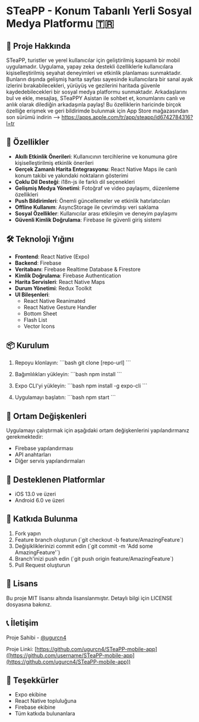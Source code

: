 # STeaPP - Konum Tabanlı Yerli Sosyal Medya Platformu 🇹🇷

## 📱 Proje Hakkında

STeaPP, turistler ve yerel kullanıcılar için geliştirilmiş kapsamlı bir mobil uygulamadır. Uygulama, yapay zeka destekli özelliklerle kullanıcılara kişiselleştirilmiş seyahat deneyimleri ve etkinlik planlaması sunmaktadır. Bunların dışında gelişmiş harita sayfası sayesinde kullanıcılara bir sanal ayak izlerini bırakabilecekleri, yürüyüş ve gezilerini haritada güvenle kaydedebilecekleri bir sosyal medya platformu sunmaktadır. Arkadaşlarını bul ve ekle, mesajlaş, STeaPPY Asistan ile sohbet et, konumlarını canlı ve anlık olarak dilediğin arkadaşınla paylaş!
Bu özelliklerin haricinde birçok özelliğe erişmek ve geri bildirimde bulunmak için App Store mağazasından son sürümü indirin --> https://apps.apple.com/tr/app/steapp/id6742784316?l=tr

## 🚀 Özellikler

- **Akıllı Etkinlik Önerileri**: Kullanıcının tercihlerine ve konumuna göre kişiselleştirilmiş etkinlik önerileri
- **Gerçek Zamanlı Harita Entegrasyonu**: React Native Maps ile canlı konum takibi ve yakındaki noktaların gösterimi
- **Çoklu Dil Desteği**: i18n-js ile farklı dil seçenekleri
- **Gelişmiş Medya Yönetimi**: Fotoğraf ve video paylaşımı, düzenleme özellikleri
- **Push Bildirimleri**: Önemli güncellemeler ve etkinlik hatırlatıcıları
- **Offline Kullanım**: AsyncStorage ile çevrimdışı veri saklama
- **Sosyal Özellikler**: Kullanıcılar arası etkileşim ve deneyim paylaşımı
- **Güvenli Kimlik Doğrulama**: Firebase ile güvenli giriş sistemi

## 🛠 Teknoloji Yığını

- **Frontend**: React Native (Expo)
- **Backend**: Firebase
- **Veritabanı**: Firebase Realtime Database & Firestore
- **Kimlik Doğrulama**: Firebase Authentication
- **Harita Servisleri**: React Native Maps
- **Durum Yönetimi**: Redux Toolkit
- **UI Bileşenleri**: 
  - React Native Reanimated
  - React Native Gesture Handler
  - Bottom Sheet
  - Flash List
  - Vector Icons

## 📦 Kurulum

1. Repoyu klonlayın:
\`\`\`bash
git clone [repo-url]
\`\`\`

2. Bağımlılıkları yükleyin:
\`\`\`bash
npm install
\`\`\`

3. Expo CLI'yi yükleyin:
\`\`\`bash
npm install -g expo-cli
\`\`\`

4. Uygulamayı başlatın:
\`\`\`bash
npm start
\`\`\`

## 🔧 Ortam Değişkenleri

Uygulamayı çalıştırmak için aşağıdaki ortam değişkenlerini yapılandırmanız gerekmektedir:

- Firebase yapılandırması
- API anahtarları
- Diğer servis yapılandırmaları

## 📱 Desteklenen Platformlar

- iOS 13.0 ve üzeri
- Android 6.0 ve üzeri

## 🤝 Katkıda Bulunma

1. Fork yapın
2. Feature branch oluşturun (\`git checkout -b feature/AmazingFeature\`)
3. Değişikliklerinizi commit edin (\`git commit -m 'Add some AmazingFeature'\`)
4. Branch'inizi push edin (\`git push origin feature/AmazingFeature\`)
5. Pull Request oluşturun

## 📄 Lisans

Bu proje MIT lisansı altında lisanslanmıştır. Detaylı bilgi için LICENSE dosyasına bakınız.

## 📞 İletişim

Proje Sahibi - [@ugurcn4](https://github.com/ugurcn4)

Proje Linki: [https://github.com/ugurcn4/STeaPP-mobile-app]([https://github.com/username/STeaPP-mobile-app](https://github.com/ugurcn4/STeaPP-mobile-app))

## 🙏 Teşekkürler

- Expo ekibine
- React Native topluluğuna
- Firebase ekibine
- Tüm katkıda bulunanlara 
